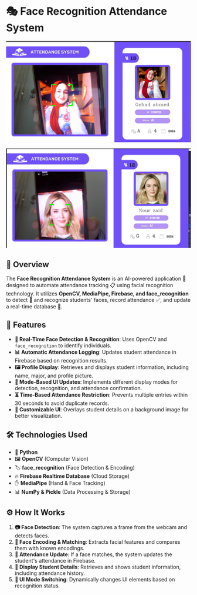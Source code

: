 # 🎭 Face Recognition Attendance System
![Prject Photo](photos/ScreenshotCopy.png)

![Prject Photo](photos/Screenshot.png)

## 🌟 Overview
The **Face Recognition Attendance System** is an AI-powered application 🤖 designed to automate attendance tracking 📋 using facial recognition technology. It utilizes **OpenCV, MediaPipe, Firebase, and face_recognition** to detect 👀 and recognize students' faces, record attendance ✅, and update a real-time database 📡.

## 🚀 Features
- **🎯 Real-Time Face Detection & Recognition**: Uses OpenCV and `face_recognition` to identify individuals.
- **📊 Automatic Attendance Logging**: Updates student attendance in Firebase based on recognition results.
- **🖼️ Profile Display**: Retrieves and displays student information, including name, major, and profile picture.
- **🔄 Mode-Based UI Updates**: Implements different display modes for detection, recognition, and attendance confirmation.
- **⏳ Time-Based Attendance Restriction**: Prevents multiple entries within 30 seconds to avoid duplicate records.
- **🎨 Customizable UI**: Overlays student details on a background image for better visualization.

## 🛠️ Technologies Used
- 🐍 **Python**
- 🖼️ **OpenCV** (Computer Vision)
- 🏷️ **face_recognition** (Face Detection & Encoding)
- 🔥 **Firebase Realtime Database** (Cloud Storage)
- ✋ **MediaPipe** (Hand & Face Tracking)
- 📊 **NumPy & Pickle** (Data Processing & Storage)

## ⚙️ How It Works
1. **📷 Face Detection**: The system captures a frame from the webcam and detects faces.
2. **🧬 Face Encoding & Matching**: Extracts facial features and compares them with known encodings.
3. **📌 Attendance Update**: If a face matches, the system updates the student's attendance in Firebase.
4. **📄 Display Student Details**: Retrieves and shows student information, including attendance history.
5. **🔄 UI Mode Switching**: Dynamically changes UI elements based on recognition status.


